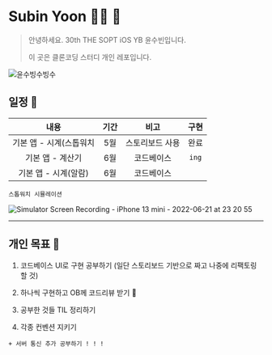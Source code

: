 # Subin Yoon 👶🏻 💭

> 안녕하세요. 30th THE SOPT iOS YB 윤수빈입니다.
> 
> 이 곳은 클론코딩 스터디 개인 레포입니다.

![윤수빙수빙수](https://user-images.githubusercontent.com/61109660/160549752-946af059-e096-4608-a3a1-f2958b165da8.png)

## 일정 📢

| 내용 | 기간 | 비고 | 구현 |
|:----:|:-----:|:----:|:----:|
| 기본 앱 - 시계(스톱워치 | 5월 | 스토리보드 사용 | 완료 | 
| 기본 앱 - 계산기 | 6월 | 코드베이스 | `ing` |
| 기본 앱 - 시계(알람) | 6월 | 코드베이스 |   | 

`스톱워치 시뮬레이션`

![Simulator Screen Recording - iPhone 13 mini - 2022-06-21 at 23 20 55](https://user-images.githubusercontent.com/80062632/174823427-f87325b0-4ac0-42fe-b22d-b2f256125a64.gif)

---

## 개인 목표 📢

1. 코드베이스 UI로 구현 공부하기 (일단 스토리보드 기반으로 짜고 나중에 리팩토링 할 것)

2. 하나씩 구현하고 OB께 코드리뷰 받기 🤍

3. 공부한 것들 TIL 정리하기

4. 각종 컨벤션 지키기

`+ 서버 통신 추가 공부하기 ! ! !`

